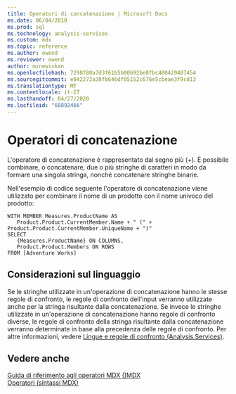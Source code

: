 ```yaml
---
title: Operatori di concatenazione | Microsoft Docs
ms.date: 06/04/2018
ms.prod: sql
ms.technology: analysis-services
ms.custom: mdx
ms.topic: reference
ms.author: owend
ms.reviewer: owend
author: minewiskan
ms.openlocfilehash: 7298f80a7d3f61b5b00692be8fbc480429487454
ms.sourcegitcommit: e042272a38fb646df05152c676e5cbeae3f9cd13
ms.translationtype: MT
ms.contentlocale: it-IT
ms.lasthandoff: 04/27/2020
ms.locfileid: "68892466"
---
```

# <a name="concatenation-operators"></a>Operatori di concatenazione


  L'operatore di concatenazione è rappresentato dal segno più (+). È possibile combinare, o concatenare, due o più stringhe di caratteri in modo da formare una singola stringa, nonché concatenare stringhe binarie.  
  
 Nell'esempio di codice seguente l'operatore di concatenazione viene utilizzato per combinare il nome di un prodotto con il nome univoco del prodotto:  
  
```  
WITH MEMBER Measures.ProductName AS   
   Product.Product.CurrentMember.Name + " (" + Product.Product.CurrentMember.UniqueName + ")"  
SELECT   
   {Measures.ProductName} ON COLUMNS,  
   Product.Product.Members ON ROWS  
FROM [Adventure Works]  
```  
  
## <a name="language-considerations"></a>Considerazioni sul linguaggio  
 Se le stringhe utilizzate in un'operazione di concatenazione hanno le stesse regole di confronto, le regole di confronto dell'input verranno utilizzate anche per la stringa risultante dalla concatenazione. Se invece le stringhe utilizzate in un'operazione di concatenazione hanno regole di confronto diverse, le regole di confronto della stringa risultante dalla concatenazione verranno determinate in base alla precedenza delle regole di confronto. Per altre informazioni, vedere [Lingue e regole di confronto &#40;Analysis Services&#41;](https://docs.microsoft.com/analysis-services/languages-and-collations-analysis-services).  
  
## <a name="see-also"></a>Vedere anche  
 [Guida di riferimento agli operatori MDX &#40;&#41;MDX](../mdx/mdx-operator-reference-mdx.md)   
 [Operatori &#40;sintassi MDX&#41;](../mdx/operators-mdx-syntax.md)  
  
  
